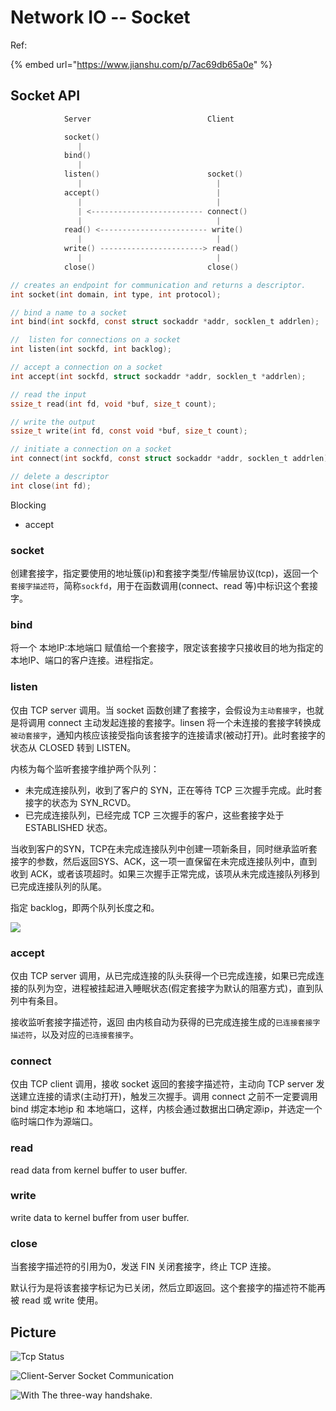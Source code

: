 # Network IO -- Socket

Ref:

{% embed url="https://www.jianshu.com/p/7ac69db65a0e" %}

## Socket API

```c
            Server                          Client

            socket()
               |
            bind()
               |
            listen()                        socket()
               |                              |
            accept()                          |
               |                              |
               | <------------------------- connect()
               |                              |
            read() <------------------------ write()
               |                              |
            write() -----------------------> read()
               |                              |
            close()                         close()

// creates an endpoint for communication and returns a descriptor.
int socket(int domain, int type, int protocol);

// bind a name to a socket
int bind(int sockfd, const struct sockaddr *addr, socklen_t addrlen);

//  listen for connections on a socket
int listen(int sockfd, int backlog);

// accept a connection on a socket
int accept(int sockfd, struct sockaddr *addr, socklen_t *addrlen);

// read the input 
ssize_t read(int fd, void *buf, size_t count);

// write the output
ssize_t write(int fd, const void *buf, size_t count);

// initiate a connection on a socket
int connect(int sockfd, const struct sockaddr *addr, socklen_t addrlen);

// delete a descriptor
int close(int fd);
```

Blocking

* accept

### socket

创建套接字，指定要使用的地址簇\(ip\)和套接字类型/传输层协议\(tcp\)，返回一个`套接字描述符`，简称`sockfd`，用于在函数调用\(connect、read 等\)中标识这个套接字。

### bind

将一个 本地IP:本地端口 赋值给一个套接字，限定该套接字只接收目的地为指定的本地IP、端口的客户连接。进程指定。

### listen

仅由 TCP server 调用。当 socket 函数创建了套接字，会假设为`主动套接字`，也就是将调用 connect 主动发起连接的套接字。linsen 将一个未连接的套接字转换成`被动套接字`，通知内核应该接受指向该套接字的连接请求\(被动打开\)。此时套接字的状态从 CLOSED 转到 LISTEN。

内核为每个监听套接字维护两个队列：

* 未完成连接队列，收到了客户的 SYN，正在等待 TCP 三次握手完成。此时套接字的状态为 SYN\_RCVD。
* 已完成连接队列，已经完成 TCP 三次握手的客户，这些套接字处于 ESTABLISHED 状态。

当收到客户的SYN，TCP在未完成连接队列中创建一项新条目，同时继承监听套接字的参数，然后返回SYS、ACK，这一项一直保留在未完成连接队列中，直到收到 ACK，或者该项超时。如果三次握手正常完成，该项从未完成连接队列移到已完成连接队列的队尾。

指定 backlog，即两个队列长度之和。

  


![](../../.gitbook/assets/image%20%287%29.png)

### accept

仅由 TCP server 调用，从已完成连接的队头获得一个已完成连接，如果已完成连接的队列为空，进程被挂起进入睡眠状态\(假定套接字为默认的阻塞方式\)，直到队列中有条目。

接收监听套接字描述符，返回 由内核自动为获得的已完成连接生成的`已连接套接字描述符`，以及对应的`已连接套接字`。

### connect

仅由 TCP client 调用，接收 socket 返回的套接字描述符，主动向 TCP server 发送建立连接的请求\(主动打开\)，触发三次握手。调用 connect 之前不一定要调用 bind 绑定本地ip 和 本地端口，这样，内核会通过数据出口确定源ip，并选定一个临时端口作为源端口。

### read

read data from kernel buffer to user buffer.

### write

write data to kernel buffer from user buffer.

### close

当套接字描述符的引用为0，发送 FIN 关闭套接字，终止 TCP 连接。

默认行为是将该套接字标记为已关闭，然后立即返回。这个套接字的描述符不能再被 read 或 write 使用。

## Picture

![Tcp Status](../../.gitbook/assets/image%20%284%29.png)

![Client-Server Socket Communication](../../.gitbook/assets/image%20%286%29.png)

![With The three-way handshake.](../../.gitbook/assets/image%20%285%29.png)

